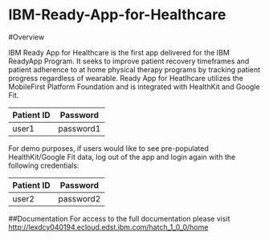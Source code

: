 # IBM-Ready-App-for-Healthcare

#Overview

IBM Ready App for Healthcare is the first app delivered for the IBM ReadyApp Program.  It seeks to improve patient recovery timeframes and patient adherence to at home physical therapy programs by tracking patient progress regardless of wearable. Ready App for Heatlhcare utilizes the MobileFirst Platform Foundation and is integrated with HealthKit and Google Fit.

| Patient ID | Password |
|---------|----------|
| user1   | password1 |

For demo purposes, if users would like to see pre-populated HealthKit/Google Fit data, log out of the app and login again with the following credentials:

| Patient ID | Password |
|---------|----------|
| user2   | password2 |

##Documentation
For access to the full documentation please visit http://lexdcy040194.ecloud.edst.ibm.com/hatch_1_0_0/home
